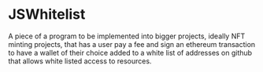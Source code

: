 # JSWhitelist

A piece of a program to be implemented into bigger projects, ideally NFT minting projects, that has a user pay a fee and sign an ethereum transaction to have a wallet of their choice added to a white list of addresses on github that allows white listed access to resources.
